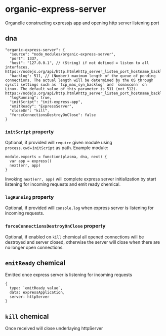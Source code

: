 # organic-express-server

Organelle constructing expressjs app and opening http server listening port

## dna

    "organic-express-server": {
      "source": "node_modules/organic-express-server",
      "port": 1337,
      "host": "127.0.0.1", // (String) if not defined = listen to all interfaces. https://nodejs.org/api/http.html#http_server_listen_port_hostname_backlog_callback
      "backlog": 511, // (Number) maximum length of the queue of pending connections. The actual length will be determined by the OS through sysctl settings such as `tcp_max_syn_backlog` and `somaxconn` on Linux. The default value of this parameter is 511 (not 512). https://nodejs.org/api/http.html#http_server_listen_port_hostname_backlog_callback
      "logRunning": true,
      "initScript": "init-express-app",
      "emitReady": "ExpressServer",
      "closeOn": "kill",
      "forceConnectionsDestroyOnClose": false
    }

### `initScript` property

Optional, if provided will `require` given module using `process.cwd`+`initScript` as path.
Example module:

    module.exports = function(plasma, dna, next) {
      var app = express()
      next(err, app)
    }

Invoking `next(err, app)` will complete express server initialization by start listening for incoming requests and emit ready chemical.

### `logRunning` property

Optional, if provided will `console.log` when express server is listening for incoming requests.

### `forceConnectionsDestroyOnClose` property

Optional, if enabled on `kill` chemical all opened connections will be destroyed and server closed, otherwise the server will close when there are no longer open connections.

## `emitReady` chemical
Emitted once express server is listening for incoming requests

    {
      type: `emitReady value`,
      data: expressApplication,
      server: httpServer
    }

## `kill` chemical
Once received will close underlaying httpServer